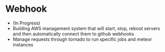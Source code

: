 # Webhook

+ (In Progress)
+ Building AWS management system that will start, stop, reboot servers and then automatically connect them to github webhooks
+ Manage requests through tornado to run specific jobs and meteor instances
